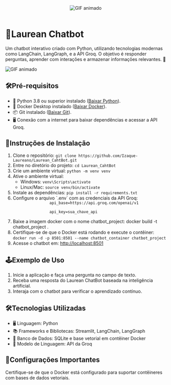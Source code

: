 <!DOCTYPE html>
<html>
<header>
	<link rel="stylesheet" type="text/css" href="/style.css">
	<div class="Titulo">
		<img src="Gif-Titulo.gif" alt="GIF animado">
	</div>
</header>
<body>
	<h1>🤖Laurean Chatbot</h1>
	<p>Um chatbot interativo criado com Python, utilizando tecnologias modernas como LangChain, LangGraph, e a API Groq. O objetivo é responder perguntas, aprender com interações e armazenar informações relevantes. 🚀</p>
	<div class="chatbot">
		<img src="GIF-chatbot.gif" alt="GIF animado">
	</div>
	<h2>🛠️Pré-requisitos</h2>
	<ul>
		<li>🐍 Python 3.8 ou superior instalado (<a href="https://www.python.org/downloads/" target="_blank">Baixar Python</a>).</li>
		<li>🐋 Docker Desktop instalado (<a href="https://www.docker.com/products/docker-desktop" target="_blank">Baixar Docker</a>).</li>
		<li>📦 Git instalado (<a href="https://git-scm.com/downloads" target="_blank">Baixar Git</a>).</li>
		<li>🖥️ Conexão com a internet para baixar dependências e acessar a API Groq.</li>
	</ul>
	<h2>📄Instruções de Instalação</h2>
	<ol>
		<li>Clone o repositório:
			<code>git clone https://github.com/Izaque-Laureano/Laurean_CahtBot.git</code>
		</li>
		<li>Entre no diretório do projeto:
			<code>cd Laurean_CahtBot</code>
		</li>
		<li>Crie um ambiente virtual:
			<code>python -m venv venv</code>
		</li>
		<li>Ative o ambiente virtual:
			<ul>
				<li>Windows:
					<code>venv\Scripts\activate</code>
				</li>
				<li>Linux/Mac:
					<code>source venv/bin/activate</code>
				</li>
			</ul>
		</li>
		<li>Instale as dependências:
			<code>pip install -r requirements.txt</code>
		</li>
		<li>Configure o arquivo `.env` com as credenciais da API Groq:
			<code>
				api_base=https://api.groq.com/openai/v1<br>
				api_key=sua_chave_api
			</code>
		<li>
		Baixe a imagem docker com o nome chatbot_project:
			docker build -t chatbot_project .
		</li>
		</li>
		<li>Certifique-se de que o Docker está rodando e execute o contêiner:
			<code>docker run -d -p 8501:8501 --name chatbot_container chatbot_project</code>
		</li>
		<li>Acesse o chatbot em:
			<a href="http://localhost:8501" target="_blank">http://localhost:8501</a>
		</li>
	</ol>
	<h2>🕹️Exemplo de Uso</h2>
	<ol>
		<li>Inicie a aplicação e faça uma pergunta no campo de texto.</li>
		<li>Receba uma resposta do Laurean ChatBot baseada na inteligência artificial.</li>
		<li>Interaja com o chatbot para verificar o aprendizado contínuo.</li>
	</ol>
	<h2>🛠️Tecnologias Utilizadas</h2>
	<ul>
		<li>🖥️ Linguagem: Python</li>
		<li>📚 Frameworks e Bibliotecas: Streamlit, LangChain, LangGraph</li>
		<li>📂 Banco de Dados: SQLite e base vetorial em contêiner Docker</li>
		<li>🤖 Modelo de Linguagem: API da Groq</li>
	</ul>
	<h2>📜Configurações Importantes</h2>
	<p>Certifique-se de que o Docker está configurado para suportar contêineres com bases de dados vetoriais.</p>
	
</body>
</html>
